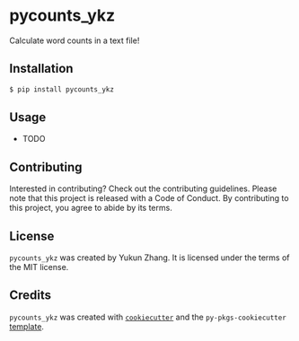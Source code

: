 # pycounts_ykz

Calculate word counts in a text file!

## Installation

```bash
$ pip install pycounts_ykz
```

## Usage

- TODO

## Contributing

Interested in contributing? Check out the contributing guidelines. Please note that this project is released with a Code of Conduct. By contributing to this project, you agree to abide by its terms.

## License

`pycounts_ykz` was created by Yukun Zhang. It is licensed under the terms of the MIT license.

## Credits

`pycounts_ykz` was created with [`cookiecutter`](https://cookiecutter.readthedocs.io/en/latest/) and the `py-pkgs-cookiecutter` [template](https://github.com/py-pkgs/py-pkgs-cookiecutter).

